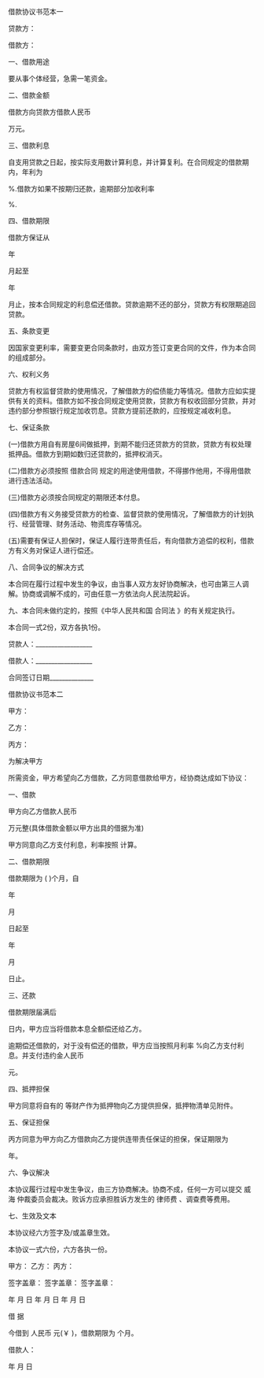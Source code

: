 
 


借款协议书范本一


贷款方：
             






借款方：
             





一、借款用途



             


要从事个体经营，急需一笔资金。


二、借款金额


借款方向贷款方借款人民币
             


万元。


三、借款利息


自支用贷款之日起，按实际支用数计算利息，并计算复利。在合同规定的借款期内，年利为
             


%.借款方如果不按期归还款，逾期部分加收利率
             


%.


四、借款期限


借款方保证从
     
年
     
月起至
     


年
     


月止，按本合同规定的利息偿还借款。贷款逾期不还的部分，贷款方有权限期追回贷款。


五、条款变更


因国家变更利率，需要变更合同条款时，由双方签订变更合同的文件，作为本合同的组成部分。


六、权利义务


贷款方有权监督贷款的使用情况，了解借款方的偿债能力等情况。借款方应如实提供有关的资料。借款方如不按合同规定使用贷款，贷款方有权收回部分贷款，并对违约部分参照银行规定加收罚息。贷款方提前还款的，应按规定减收利息。


七、保证条款


(一)借款方用自有房屋6间做抵押，到期不能归还贷款方的贷款，贷款方有权处理抵押品。借款方到期如数归还贷款的，抵押权消灭。


(二)借款方必须按照
借款合同
规定的用途使用借款，不得挪作他用，不得用借款进行违法活动。


(三)借款方必须按合同规定的期限还本付息。


(四)借款方有义务接受贷款方的检查、监督贷款的使用情况，了解借款方的计划执行、经营管理、财务活动、物资库存等情况。


(五)需要有保证人担保时，保证人履行连带责任后，有向借款方追偿的权利，借款方有义务对保证人进行偿还。


八、合同争议的解决方式


本合同在履行过程中发生的争议，由当事人双方友好协商解决，也可由第三人调解。协商或调解不成的，可由任意一方依法向人民法院起诉。


九、本合同未做约定的，按照《中华人民共和国
合同法
》的有关规定执行。


本合同一式2份，双方各执1份。


贷款人：__________________


借款人：__________________


合同签订日期______________


借款协议书范本二


甲方：


乙方：


丙方：


为解决甲方
     


所需资金，甲方希望向乙方借款，乙方同意借款给甲方，经协商达成如下协议：


一、借款


甲方向乙方借款人民币
     


万元整(具体借款金额以甲方出具的借据为准)


甲方同意向乙方支付利息，利率按照 计算。


二、借款期限


借款期限为 ( )个月，自
     


年
     


月
     


日起至
     


年
     


月
     


日止。


三、还款


借款期限届满后
     


日内，甲方应当将借款本息全额偿还给乙方。


逾期偿还借款的，对于没有偿还的借款，甲方应当按照月利率 %向乙方支付利息。并支付违约金人民币
     


元。


四、抵押担保


甲方同意将自有的 等财产作为抵押物向乙方提供担保，抵押物清单见附件。


五、保证担保


丙方同意为甲方向乙方借款向乙方提供连带责任保证的担保，保证期限为
     


年。


六、争议解决


本协议履行过程中发生争议，由三方协商解决。协商不成，任何一方可以提交
威海
仲裁委员会裁决。败诉方应承担胜诉方发生的
律师费
、调查费等费用。


七、生效及文本


本协议经六方签字及/或盖章生效。


本协议一式六份，六方各执一份。


甲方： 乙方： 丙方：


签字盖章： 签字盖章： 签字盖章：


年 月 日 年 月 日 年 月 日


借 据


今借到 人民币 元(￥ )，借款期限为 个月。


借款人：


年 月 日
 


 

 
 
 
 
 
  


  
 

  


  


  
 
 
 
 

